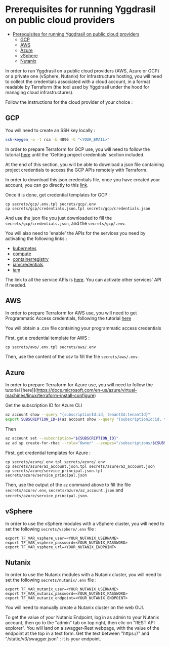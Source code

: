 # Prerequisites for running Yggdrasil on public cloud providers
- [Prerequisites for running Yggdrasil on public cloud providers](#prerequisites-for-running-yggdrasil-on-public-cloud-providers)
	- [GCP](#gcp)
	- [AWS](#aws)
	- [Azure](#azure)
	- [vSphere](#vsphere)
	- [Nutanix](#nutanix)

In order to run Yggdrasil on a public cloud providers (AWS, Azure or GCP) or a private one (vSphere, Nutanix) for infrastructure hosting, you will need to collect the credentials associated with a cloud account, in a format readable by Terraform (the tool used by Yggdrasil under the hood for managing cloud infrastructures).

Follow the instructions for the cloud provider of your choice :

## GCP

You will need to create an SSH key locally :

```bash
ssh-keygen -o -t rsa -b 4096 -C "<YOUR_EMAIL>"
```

In order to prepare Terraform for GCP use, you will need to follow the tutorial [here](https://cloud.google.com/community/tutorials/getting-started-on-gcp-with-terraform) until the 'Getting project credentials' section included.

At the end of this section, you will be able to download a json file containing project credentials to access the GCP APIs remotely with Terraform.

In order to download this json credentials file, once you have created your account, you can go directly to this [link](https://console.cloud.google.com/apis/credentials/serviceaccountkey).

Once it is done, get credential templates for GCP :

```
cp secrets/gcp/.env.tpl secrets/gcp/.env
cp secrets/gcp/credentials.json.tpl secrets/gcp/credentials.json
```

And use the json file you just downloaded to fill the `secrets/gcp/credentials.json`, and the `secrets/gcp/.env`.

You will also need to 'enable' the APIs for the services you need by activating the following links :

- [kubernetes](https://console.cloud.google.com/apis/api/container.googleapis.com)
- [compute](https://console.cloud.google.com/apis/api/compute.googleapis.com)
- [containerregistry](https://console.cloud.google.com/apis/api/containerregistry.googleapis.com)
- [iamcredentials](https://console.cloud.google.com/apis/api/iamcredentials.googleapis.com)
- [iam](https://console.cloud.google.com/apis/api/iam.googleapis.com)

The link to all the service APIs is [here](https://console.cloud.google.com/apis/dashboard). You can activate other services' API if needed.

## AWS

In order to prepare Terraform for AWS use, you will need to get Programmatic Access credentials, following the tutorial [here](https://docs.aws.amazon.com/general/latest/gr/aws-sec-cred-types.html#access-keys-and-secret-access-keys)

You will obtain a .csv file containing your programmatic access credentials

First, get a credential template for AWS :

```
cp secrets/aws/.env.tpl secrets/aws/.env
```

Then, use the content of the csv to fill the file `secrets/aws/.env`.

## Azure

In order to prepare Terraform for Azure use, you will need to follow the tutorial [here]](https://docs.microsoft.com/en-us/azure/virtual-machines/linux/terraform-install-configure)

Get the subscription ID for Azure CLI

```bash
az account show --query "{subscriptionId:id, tenantId:tenantId}"
export SUBSCRIPTION_ID=$(az account show --query "{subscriptionId:id, tenantId:tenantId}" | grep subscriptionId | cut -d '"' -f 4)
```

Then

```bash
az account set --subscription="${SUBSCRIPTION_ID}"
az ad sp create-for-rbac --role="Owner" --scopes="/subscriptions/${SUBSCRIPTION_ID}"
```

First, get credential templates for Azure :

```
cp secrets/azure/.env.tpl secrets/azure/.env
cp secrets/azure/az_account.json.tpl secrets/azure/az_account.json
cp secrets/azure/service_principal.json.tpl secrets/azure/service_principal.json
```

Then, use the output of the `az` command above to fill the file `secrets/azure/.env`, `secrets/azure/az_account.json` and `secrets/azure/service_principal.json`.

## vSphere

In order to use the vSphere modules with a vSphere cluster, you will need to set the following `secrets/vsphere/.env` file :

```
export TF_VAR_vsphere_user=<YOUR_NUTANIX_USERNAME>
export TF_VAR_vsphere_password=<YOUR_NUTANIX_PASSWORD>
export TF_VAR_vsphere_url=<YOUR_NUTANIX_ENDPOINT>
```

## Nutanix

In order to use the Nutanix modules with a Nutanix cluster, you will need to set the following `secrets/nutanix/.env` file :

```
export TF_VAR_nutanix_user=<YOUR_NUTANIX_USERNAME>
export TF_VAR_nutanix_password=<YOUR_NUTANIX_PASSWORD>
export TF_VAR_nutanix_endpoint=<YOUR_NUTANIX_ENDPOINT>
```

You will need to manually create a Nutanix cluster on the web GUI.

To get the value of your Nutanix Endpoint, log in as admin to your Nutanix account, then go to the "admin" tab on top right, then clic on "REST API explorer". You will land on a swagger-Rest webpage, with the value of the endpoint at the top in a text form. Get the text between "https://" and "/static/v3/swagger.json" : it is your endpoint.